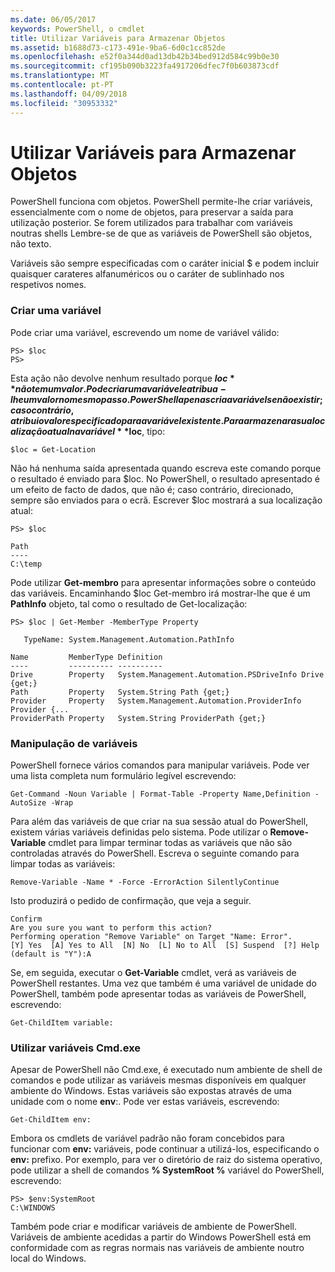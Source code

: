 ```yaml
---
ms.date: 06/05/2017
keywords: PowerShell, o cmdlet
title: Utilizar Variáveis para Armazenar Objetos
ms.assetid: b1688d73-c173-491e-9ba6-6d0c1cc852de
ms.openlocfilehash: e52f0a344d0ad13db42b34bed912d584c99b0e30
ms.sourcegitcommit: cf195b090b3223fa4917206dfec7f0b603873cdf
ms.translationtype: MT
ms.contentlocale: pt-PT
ms.lasthandoff: 04/09/2018
ms.locfileid: "30953332"
---
```

# <a name="using-variables-to-store-objects"></a>Utilizar Variáveis para Armazenar Objetos
PowerShell funciona com objetos. PowerShell permite-lhe criar variáveis, essencialmente com o nome de objetos, para preservar a saída para utilização posterior. Se forem utilizados para trabalhar com variáveis noutras shells Lembre-se de que as variáveis de PowerShell são objetos, não texto.

Variáveis são sempre especificadas com o caráter inicial $ e podem incluir quaisquer carateres alfanuméricos ou o caráter de sublinhado nos respetivos nomes.

### <a name="creating-a-variable"></a>Criar uma variável
Pode criar uma variável, escrevendo um nome de variável válido:

```
PS> $loc
PS>
```

Esta ação não devolve nenhum resultado porque **$loc** não tem um valor. Pode criar uma variável e atribua-lhe um valor no mesmo passo. PowerShell apenas cria a variável se não existir; caso contrário, atribui o valor especificado para a variável existente. Para armazenar a sua localização atual na variável **$loc**, tipo:

```
$loc = Get-Location
```

Não há nenhuma saída apresentada quando escreva este comando porque o resultado é enviado para $loc. No PowerShell, o resultado apresentado é um efeito de facto de dados, que não é; caso contrário, direcionado, sempre são enviados para o ecrã. Escrever $loc mostrará a sua localização atual:

```
PS> $loc

Path
----
C:\temp
```

Pode utilizar **Get-membro** para apresentar informações sobre o conteúdo das variáveis. Encaminhando $loc Get-membro irá mostrar-lhe que é um **PathInfo** objeto, tal como o resultado de Get-localização:

```
PS> $loc | Get-Member -MemberType Property

   TypeName: System.Management.Automation.PathInfo

Name         MemberType Definition
----         ---------- ----------
Drive        Property   System.Management.Automation.PSDriveInfo Drive {get;}
Path         Property   System.String Path {get;}
Provider     Property   System.Management.Automation.ProviderInfo Provider {...
ProviderPath Property   System.String ProviderPath {get;}
```

### <a name="manipulating-variables"></a>Manipulação de variáveis
PowerShell fornece vários comandos para manipular variáveis. Pode ver uma lista completa num formulário legível escrevendo:

```
Get-Command -Noun Variable | Format-Table -Property Name,Definition -AutoSize -Wrap
```

Para além das variáveis de que criar na sua sessão atual do PowerShell, existem várias variáveis definidas pelo sistema. Pode utilizar o **Remove-Variable** cmdlet para limpar terminar todas as variáveis que não são controladas através do PowerShell. Escreva o seguinte comando para limpar todas as variáveis:

```
Remove-Variable -Name * -Force -ErrorAction SilentlyContinue
```

Isto produzirá o pedido de confirmação, que veja a seguir.

```
Confirm
Are you sure you want to perform this action?
Performing operation "Remove Variable" on Target "Name: Error".
[Y] Yes  [A] Yes to All  [N] No  [L] No to All  [S] Suspend  [?] Help
(default is "Y"):A
```

Se, em seguida, executar o **Get-Variable** cmdlet, verá as variáveis de PowerShell restantes. Uma vez que também é uma variável de unidade do PowerShell, também pode apresentar todas as variáveis de PowerShell, escrevendo:

```
Get-ChildItem variable:
```

### <a name="using-cmdexe-variables"></a>Utilizar variáveis Cmd.exe
Apesar de PowerShell não Cmd.exe, é executado num ambiente de shell de comandos e pode utilizar as variáveis mesmas disponíveis em qualquer ambiente do Windows. Estas variáveis são expostas através de uma unidade com o nome **env**:. Pode ver estas variáveis, escrevendo:

```
Get-ChildItem env:
```

Embora os cmdlets de variável padrão não foram concebidos para funcionar com **env:** variáveis, pode continuar a utilizá-los, especificando o **env:** prefixo. Por exemplo, para ver o diretório de raiz do sistema operativo, pode utilizar a shell de comandos **% SystemRoot %** variável do PowerShell, escrevendo:

```
PS> $env:SystemRoot
C:\WINDOWS
```

Também pode criar e modificar variáveis de ambiente de PowerShell. Variáveis de ambiente acedidas a partir do Windows PowerShell está em conformidade com as regras normais nas variáveis de ambiente noutro local do Windows.